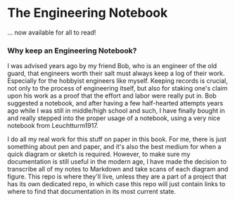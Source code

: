 # The Engineering Notebook
... now available for all to read!

### Why keep an Engineering Notebook?
I was advised years ago by my friend Bob, who is an engineer of the old guard, that engineers worth their salt must always keep a log of their work. Especially for the hobbyist engineers like myself. Keeping records is crucial, not only to the process of engineering itself, but also for staking one's claim upon his work as a proof that the effort and labor were really put in. Bob suggested a notebook, and after having a few half-hearted attempts years ago while I was still in middle/high school and such, I have finally bought in and really stepped into the proper usage of a notebook, using a very nice notebook from Leuchtturm1917. 

I do all my real work for this stuff on paper in this book. For me, there is just something about pen and paper, and it's also the best medium for when a quick diagram or sketch is required. However, to make sure my documentation is still useful in the modern age, I have made the decision to transcribe all of my notes to Markdown and take scans of each diagram and figure. This repo is where they'll live, unless they are a part of a project that has its own dedicated repo, in which case this repo will just contain links to where to find that documentation in its most current state.
